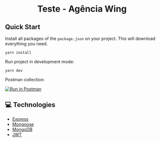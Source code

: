 <h1 align="center">
  Teste - Agência Wing
</h1>

## Quick Start

Install all packages of the `package.json` on your project. This will download everything you need.

```
yarn install
```

Run project in development mode:

```
yarn dev
```

Postman collection:

[![Run in Postman](https://run.pstmn.io/button.svg)](https://app.getpostman.com/run-collection/019406b8d54b0d425490?action=collection%2Fimport#?env%5Bteste-wing%5D=W3sia2V5IjoiaG9zdCIsInZhbHVlIjoiaHR0cDovL2xvY2FsaG9zdDozMzMzIiwiZW5hYmxlZCI6dHJ1ZSwidHlwZSI6ImRlZmF1bHQiLCJzZXNzaW9uVmFsdWUiOiJodHRwOi8vbG9jYWxob3N0OjMzMzMiLCJzZXNzaW9uSW5kZXgiOjB9XQ==)

## 💻 Technologies

- <a href="https://expressjs.com">Express</a>
- <a href="https://mongoosejs.com/">Mongoose</a>
- <a href="https://www.mongodb.com/">MongoDB</a>
- <a href="https://github.com/auth0/node-jsonwebtoken#readme">JWT</a>
